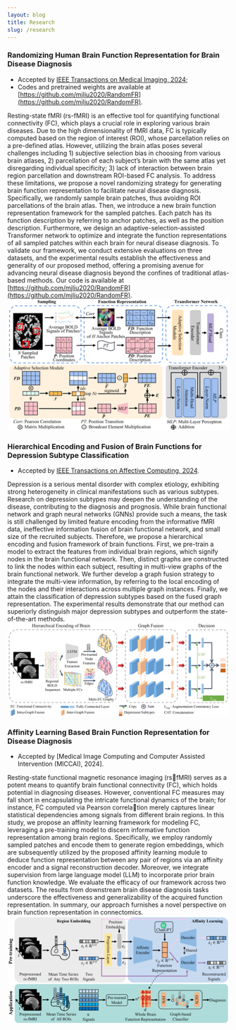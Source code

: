 ```yaml
---
layout: blog
title: Research
slug: /research
---
```

### Randomizing Human Brain Function Representation for Brain Disease Diagnosis
- Accepted by [IEEE Transactions on Medical Imaging, 2024](https://ieeexplore.ieee.org/abstract/document/10440630);
- Codes and pretrained weights are available at [https://github.com/mjliu2020/RandomFR](https://github.com/mjliu2020/RandomFR).

Resting-state fMRI (rs-fMRI) is an effective tool for quantifying functional connectivity (FC), which plays a crucial role in exploring various brain diseases. Due to the high dimensionality of fMRI data, FC is typically computed based on the region of interest (ROI), whose parcellation relies on a pre-defined atlas. However, utilizing the brain atlas poses several challenges including 1) subjective selection bias in choosing from various brain atlases, 2) parcellation of each subject’s brain with the same atlas yet disregarding individual specificity; 3) lack of interaction between brain region parcellation and downstream ROI-based FC analysis. To address these limitations, we propose a novel randomizing strategy for generating brain function representation to facilitate neural disease diagnosis. Specifically, we randomly sample brain patches, thus avoiding ROI parcellations of the brain atlas. Then, we introduce a new brain function representation framework for the sampled patches. Each patch has its function description by referring to anchor patches, as well as the position description. Furthermore, we design an adaptive-selection-assisted Transformer network to optimize and integrate the function representations of all sampled patches within each brain for neural disease diagnosis. To validate our framework, we conduct extensive evaluations on three datasets, and the experimental results establish the effectiveness and generality of our proposed method, offering a promising avenue for advancing neural disease diagnosis beyond the confines of traditional atlas-based methods. Our code is available at [https://github.com/mjliu2020/RandomFR](https://github.com/mjliu2020/RandomFR).
![](/assets/img/content/RandomFR.png)

### Hierarchical Encoding and Fusion of Brain Functions for Depression Subtype Classification
- Accepted by [IEEE Transactions on Affective Computing, 2024](https://ieeexplore.ieee.org/abstract/document/10531005).

Depression is a serious mental disorder with complex etiology, exhibiting strong heterogeneity in clinical manifestations such as various subtypes. Research on depression subtypes may deepen the understanding of the disease, contributing to the diagnosis and prognosis. While brain functional network and graph neural networks (GNNs) provide such a means, the task is still challenged by limited feature encoding from the informative fMRI data, ineffective information fusion of brain functional network, and small size of the recruited subjects. Therefore, we propose a hierarchical encoding and fusion framework of brain functions. First, we pre-train a model to extract the features from individual brain regions, which signify nodes in the brain functional network. Then, distinct graphs are constructed to link the nodes within each subject, resulting in multi-view graphs of the brain functional network. We further develop a graph fusion strategy to integrate the multi-view information, by referring to the local encoding of the nodes and their interactions across multiple graph instances. Finally, we attain the classification of depression subtypes based on the fused graph representation. The experimental results demonstrate that our method can superiorly distinguish major depression subtypes and outperform the state-of-the-art methods.
![](/assets/img/content/HEF.png)

### Affinity Learning Based Brain Function Representation for Disease Diagnosis
- Accepted by [Medical Image Computing and Computer Assisted Intervention (MICCAI), 2024].

Resting-state functional magnetic resonance imaging (rsfMRI) serves as a potent means to quantify brain functional connectivity (FC), which holds potential in diagnosing diseases. However, conventional FC measures may fall short in encapsulating the intricate functional dynamics of the brain; for instance, FC computed via Pearson correlation merely captures linear statistical dependencies among signals from different brain regions. In this study, we propose an affinity learning framework for modeling FC, leveraging a pre-training model to discern informative function representation among brain regions. Specifically, we employ randomly sampled patches and encode them to generate region embeddings, which are subsequently utilized by the proposed affinity learning module to deduce function representation between any pair of regions via an affinity encoder and a signal reconstruction decoder. Moreover, we integrate supervision from large language model (LLM) to incorporate prior brain function knowledge. We evaluate the efficacy of our framework across two datasets. The results from downstream brain disease diagnosis tasks underscore the effectiveness and generalizability of the acquired function representation. In summary, our approach furnishes a novel perspective on brain function representation in connectomics.
![](/assets/img/content/ALBF.png)

